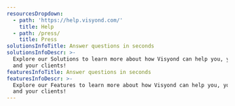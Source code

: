 ```yaml
---
resourcesDropdown:
  - path: 'https://help.visyond.com/'
    title: Help
  - path: /press/
    title: Press
solutionsInfoTitle: Answer questions in seconds
solutionsInfoDescr: >-
  Explore our Solutions to learn more about how Visyond can help you, your team
  and your clients!
featuresInfoTitle: Answer questions in seconds
featuresInfoDescr: >-
  Explore our Features to learn more about how Visyond can help you, your team
  and your clients!
---
```


